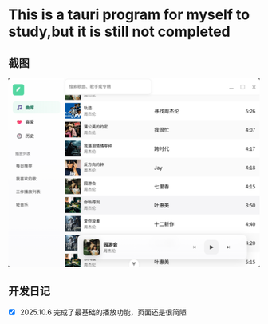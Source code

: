 # This is a tauri program for myself to study,but it is still not completed

## 截图

![alt text](./screenShot/image.png)

## 开发日记

* [x] 2025.10.6 完成了最基础的播放功能，页面还是很简陋
